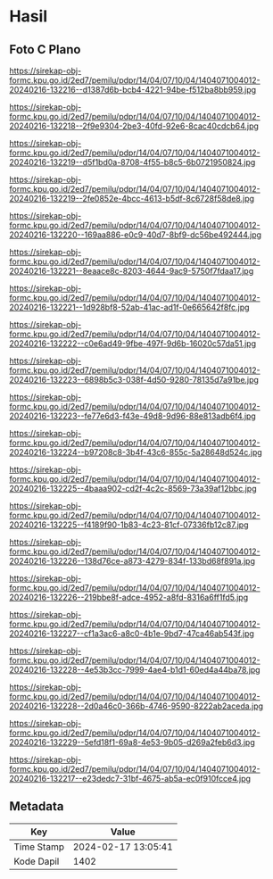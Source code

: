 # Hasil

## Foto C Plano

https://sirekap-obj-formc.kpu.go.id/2ed7/pemilu/pdpr/14/04/07/10/04/1404071004012-20240216-132216--d1387d6b-bcb4-4221-94be-f512ba8bb959.jpg

https://sirekap-obj-formc.kpu.go.id/2ed7/pemilu/pdpr/14/04/07/10/04/1404071004012-20240216-132218--2f9e9304-2be3-40fd-92e6-8cac40cdcb64.jpg

https://sirekap-obj-formc.kpu.go.id/2ed7/pemilu/pdpr/14/04/07/10/04/1404071004012-20240216-132219--d5f1bd0a-8708-4f55-b8c5-6b0721950824.jpg

https://sirekap-obj-formc.kpu.go.id/2ed7/pemilu/pdpr/14/04/07/10/04/1404071004012-20240216-132219--2fe0852e-4bcc-4613-b5df-8c6728f58de8.jpg

https://sirekap-obj-formc.kpu.go.id/2ed7/pemilu/pdpr/14/04/07/10/04/1404071004012-20240216-132220--169aa886-e0c9-40d7-8bf9-dc56be492444.jpg

https://sirekap-obj-formc.kpu.go.id/2ed7/pemilu/pdpr/14/04/07/10/04/1404071004012-20240216-132221--8eaace8c-8203-4644-9ac9-5750f7fdaa17.jpg

https://sirekap-obj-formc.kpu.go.id/2ed7/pemilu/pdpr/14/04/07/10/04/1404071004012-20240216-132221--1d928bf8-52ab-41ac-ad1f-0e665642f8fc.jpg

https://sirekap-obj-formc.kpu.go.id/2ed7/pemilu/pdpr/14/04/07/10/04/1404071004012-20240216-132222--c0e6ad49-9fbe-497f-9d6b-16020c57da51.jpg

https://sirekap-obj-formc.kpu.go.id/2ed7/pemilu/pdpr/14/04/07/10/04/1404071004012-20240216-132223--6898b5c3-038f-4d50-9280-78135d7a91be.jpg

https://sirekap-obj-formc.kpu.go.id/2ed7/pemilu/pdpr/14/04/07/10/04/1404071004012-20240216-132223--fe77e6d3-f43e-49d8-9d96-88e813adb6f4.jpg

https://sirekap-obj-formc.kpu.go.id/2ed7/pemilu/pdpr/14/04/07/10/04/1404071004012-20240216-132224--b97208c8-3b4f-43c6-855c-5a28648d524c.jpg

https://sirekap-obj-formc.kpu.go.id/2ed7/pemilu/pdpr/14/04/07/10/04/1404071004012-20240216-132225--4baaa902-cd2f-4c2c-8569-73a39af12bbc.jpg

https://sirekap-obj-formc.kpu.go.id/2ed7/pemilu/pdpr/14/04/07/10/04/1404071004012-20240216-132225--f4189f90-1b83-4c23-81cf-07336fb12c87.jpg

https://sirekap-obj-formc.kpu.go.id/2ed7/pemilu/pdpr/14/04/07/10/04/1404071004012-20240216-132226--138d76ce-a873-4279-834f-133bd68f891a.jpg

https://sirekap-obj-formc.kpu.go.id/2ed7/pemilu/pdpr/14/04/07/10/04/1404071004012-20240216-132226--219bbe8f-adce-4952-a8fd-8316a6ff1fd5.jpg

https://sirekap-obj-formc.kpu.go.id/2ed7/pemilu/pdpr/14/04/07/10/04/1404071004012-20240216-132227--cf1a3ac6-a8c0-4b1e-9bd7-47ca46ab543f.jpg

https://sirekap-obj-formc.kpu.go.id/2ed7/pemilu/pdpr/14/04/07/10/04/1404071004012-20240216-132228--4e53b3cc-7999-4ae4-b1d1-60ed4a44ba78.jpg

https://sirekap-obj-formc.kpu.go.id/2ed7/pemilu/pdpr/14/04/07/10/04/1404071004012-20240216-132228--2d0a46c0-366b-4746-9590-8222ab2aceda.jpg

https://sirekap-obj-formc.kpu.go.id/2ed7/pemilu/pdpr/14/04/07/10/04/1404071004012-20240216-132229--5efd18f1-69a8-4e53-9b05-d269a2feb6d3.jpg

https://sirekap-obj-formc.kpu.go.id/2ed7/pemilu/pdpr/14/04/07/10/04/1404071004012-20240216-132217--e23dedc7-31bf-4675-ab5a-ec0f910fcce4.jpg


## Metadata

| Key        | Value               |
| ---------- | ------------------- |
| Time Stamp | 2024-02-17 13:05:41 |
| Kode Dapil | 1402                |



